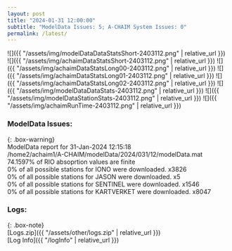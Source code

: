 ```yaml
---
layout: post
title: "2024-01-31 12:00:00"
subtitle: "ModelData Issues: 5; A-CHAIM System Issues: 0"
permalink: /latest/
---
```


![]({{ "/assets/img/modelDataDataStatsShort-2403112.png" | relative_url }})
![]({{ "/assets/img/achaimDataStatsShort-2403112.png" | relative_url }})
![]({{ "/assets/img/achaimDataStatsLong00-2403112.png" | relative_url }})
![]({{ "/assets/img/achaimDataStatsLong01-2403112.png" | relative_url }})
![]({{ "/assets/img/achaimDataStatsLong02-2403112.png" | relative_url }})
![]({{ "/assets/img/modelDataDataStats-2403112.png" | relative_url }})
![]({{ "/assets/img/modelDataStationStats-2403112.png" | relative_url }})
![]({{ "/assets/img/achaimRunTime-2403112.png" | relative_url }})


### ModelData Issues:  
  
{: .box-warning}  
 ModelData report for 31-Jan-2024 12:15:18   
 /home2/achaim1/A-CHAIM/modelData/2024/031/12/modelData.mat   
 74.1597% of RIO absoprtion values are finite   
 0% of all possible stations for IONO were downloaded. x3826   
 0% of all possible stations for JASON were downloaded. x5   
 0% of all possible stations for SENTINEL were downloaded. x1546   
 0% of all possible stations for KARTVERKET were downloaded. x8047   
  


### Logs:  
  
{: .box-note}  
[Logs.zip]({{ "/assets/other/logs.zip" | relative_url }})  
[Log Info]({{ "/logInfo" | relative_url }})  
